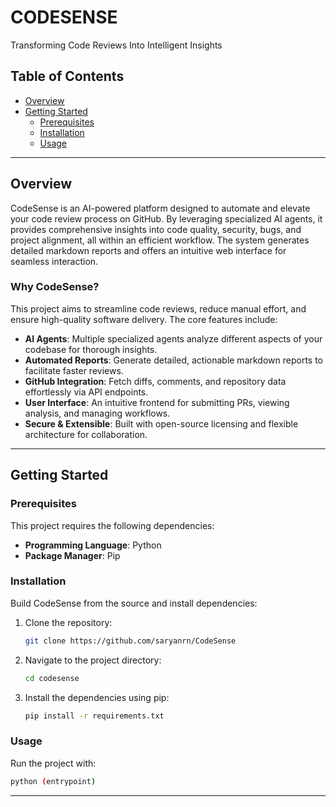# CODESENSE

Transforming Code Reviews Into Intelligent Insights

## Table of Contents

- [Overview](#overview)
- [Getting Started](#getting-started)
  - [Prerequisites](#prerequisites)
  - [Installation](#installation)
  - [Usage](#usage)

---

## Overview

CodeSense is an AI-powered platform designed to automate and elevate your code review process on GitHub. By leveraging specialized AI agents, it provides comprehensive insights into code quality, security, bugs, and project alignment, all within an efficient workflow. The system generates detailed markdown reports and offers an intuitive web interface for seamless interaction.

### Why CodeSense?

This project aims to streamline code reviews, reduce manual effort, and ensure high-quality software delivery. The core features include:

- **AI Agents**: Multiple specialized agents analyze different aspects of your codebase for thorough insights.  
- **Automated Reports**: Generate detailed, actionable markdown reports to facilitate faster reviews.  
- **GitHub Integration**: Fetch diffs, comments, and repository data effortlessly via API endpoints.  
- **User Interface**: An intuitive frontend for submitting PRs, viewing analysis, and managing workflows.  
- **Secure & Extensible**: Built with open-source licensing and flexible architecture for collaboration.  

---

## Getting Started

### Prerequisites

This project requires the following dependencies:  
- **Programming Language**: Python  
- **Package Manager**: Pip  

### Installation

Build CodeSense from the source and install dependencies:  

1. Clone the repository:  
   ```bash
   git clone https://github.com/saryanrn/CodeSense
   ```

2. Navigate to the project directory:  
   ```bash
   cd codesense
   ```

3. Install the dependencies using pip:  
   ```bash
   pip install -r requirements.txt
   ```

### Usage

Run the project with:  
```bash
python (entrypoint)
```

---
